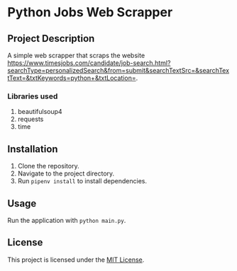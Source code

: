 # Python Jobs Web Scrapper

## Project Description
A simple web scrapper that scraps the website https://www.timesjobs.com/candidate/job-search.html?searchType=personalizedSearch&from=submit&searchTextSrc=&searchTextText=&txtKeywords=python+&txtLocation=. 

### Libraries used
  1. beautifulsoup4
  2. requests
  3. time
     
## Installation
1. Clone the repository.
2. Navigate to the project directory.
3. Run `pipenv install` to install dependencies.

## Usage
  Run the application with `python main.py`.

## License
This project is licensed under the [MIT License](LICENSE).
